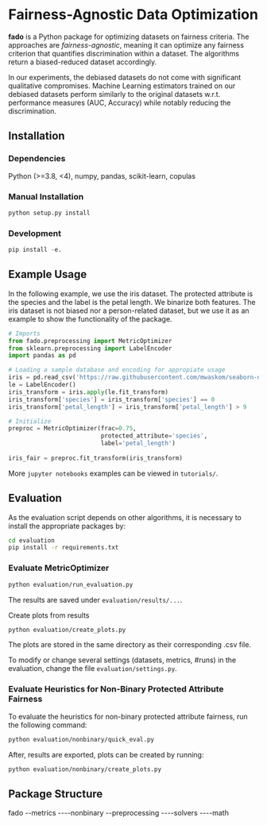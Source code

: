 # Fairness-Agnostic Data Optimization
**fado** is a Python package for optimizing datasets on fairness criteria.
The approaches are _fairness-agnostic_, meaning it can optimize any fairness
criterion that quantifies discrimination within a dataset.
The algorithms return a biased-reduced dataset accordingly.

In our experiments, the debiased datasets do not come with significant
qualitative compromises. Machine Learning estimators trained on our debiased datasets
perform similarly to the original datasets w.r.t. performance measures (AUC, Accuracy)
while notably reducing the discrimination.

## Installation

### Dependencies
Python (>=3.8, <4), numpy, pandas, scikit-learn, copulas

### Manual Installation

```bash
python setup.py install
```

### Development

```python
pip install -e.
```

## Example Usage

In the following example, we use the iris dataset. The protected attribute
is the species and the label is the petal length. We binarize both features.
The iris dataset is not biased nor a person-related dataset, but we use it as
an example to show the functionality of the package.

```python
# Imports
from fado.preprocessing import MetricOptimizer
from sklearn.preprocessing import LabelEncoder
import pandas as pd

# Loading a sample database and encoding for appropiate usage
iris = pd.read_csv('https://raw.githubusercontent.com/mwaskom/seaborn-data/master/iris.csv')
le = LabelEncoder()
iris_transform = iris.apply(le.fit_transform)
iris_transform['species'] = iris_transform['species'] == 0
iris_transform['petal_length'] = iris_transform['petal_length'] > 9

# Initialize
preproc = MetricOptimizer(frac=0.75,
                          protected_attribute='species',
                          label='petal_length')
                          
iris_fair = preproc.fit_transform(iris_transform)
```

More ``jupyter notebooks`` examples can be viewed in ``tutorials/``.


## Evaluation

As the evaluation script depends on other algorithms, it is necessary to install the appropriate packages by:

```bash
cd evaluation
pip install -r requirements.txt
```

### Evaluate MetricOptimizer

```bash
python evaluation/run_evaluation.py
```
The results are saved under ``evaluation/results/...``.

Create plots from results
```bash
python evaluation/create_plots.py
```
The plots are stored in the same directory as their corresponding .csv file.

To modify or change several settings (datasets, metrics, #runs) in the evaluation,
change the file ``evaluation/settings.py``.

### Evaluate Heuristics for Non-Binary Protected Attribute Fairness

To evaluate the heuristics for non-binary protected attribute fairness, run the following command:
```bash
python evaluation/nonbinary/quick_eval.py
```

After, results are exported, plots can be created by running:
```bash
python evaluation/nonbinary/create_plots.py
```

## Package Structure
fado
--metrics
----nonbinary
--preprocessing
----solvers
----math
